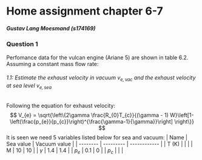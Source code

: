 # **Home assignment chapter 6-7**
##### Gustav Lang Moesmand (s174169)
### **Question 1**
Perfomance data for the vulcan engine (Ariane 5) are shown in table 6.2. Assuming a constant mass flow rate:

###### 1.1: Estimate the exhaust velocity in vacuum $v_{e,vac}$ and the exhaust velocity at sea level $v_{e,sea}$ 

Following the equation for exhaust velocity:
$$
V_{e} = \sqrt{\left\{2\gamma \frac{R_{0}T_{c}}{(\gamma - 1) W}\left[1-\left(\frac{p_{e}}{p_{c}}\right)^{\frac{\gamma-1}{\gamma}}\right] \right\}}
$$
It is seen we need 5 variables listed below for sea and vacuum:
| Name     | Sea value | Vacuum value |
| -------- | --------- | ------------ |
| T (K)    |           |              |
| M        | 10        | 10           |
| $\gamma$ | 1.4       | 1.4          |
| $p_{e}$  | 0.1       | 0            |
| $p_{c}$  |           |              |
